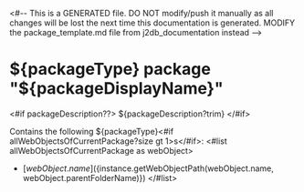 <#-- This is a GENERATED file. DO NOT modify/push it manually as all changes will be lost the next time this documentation is generated. MODIFY the package_template.md file from j2db_documentation instead -->
# ${packageType} package "${packageDisplayName}"

<#if packageDescription??>
${packageDescription?trim}
</#if>

Contains the following ${packageType}<#if allWebObjectsOfCurrentPackage?size gt 1>s</#if>:
<#list allWebObjectsOfCurrentPackage as webObject>
- [${webObject.name}](${instance.getWebObjectPath(webObject.name, webObject.parentFolderName)})
</#list>